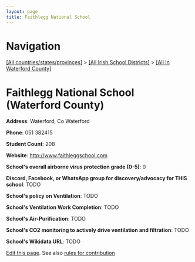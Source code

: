```yaml
---
layout: page
title: Faithlegg National School
---
```

# Navigation

[[All countries/states/provinces]](../../..) > [[All Irish School Districts]](../..) > [[All In Waterford County]](..)

# Faithlegg National School (Waterford County)

**Address**: Waterford, Co Waterford

**Phone**: 051 382415

**Student Count**: 208

**Website**: <http://www.faithleggschool.com>

**School's overall airborne virus protection grade (0-5)**: 0

**Discord, Facebook, or WhatsApp group for discovery/advocacy for THIS school**: TODO

**School's policy on Ventilation**: TODO

**School's Ventilation Work Completion**: TODO

**School's Air-Purification**: TODO

**School's CO2 monitoring to actively drive ventilation and filtration**: TODO

**School's Wikidata URL**: TODO


[Edit this page](https://github.com/ventilate-schools/Ireland/edit/main/./Waterford_County/Faithlegg_National_School.md). See also [rules for contribution](../../../contribution-rules/)